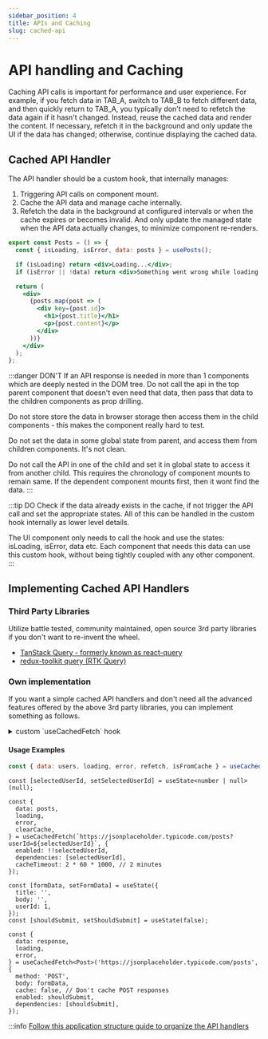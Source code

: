 ```yaml
---
sidebar_position: 4
title: APIs and Caching
slug: cached-api
---
```


# API handling and Caching

Caching API calls is important for performance and user experience. For example, if you fetch data in TAB_A, switch to TAB_B to fetch different data, and then quickly return to TAB_A, you typically don't need to refetch the data again if it hasn't changed. Instead, reuse the cached data and render the content. If necessary, refetch it in the background and only update the UI if the data has changed; otherwise, continue displaying the cached data.

## Cached API Handler

The API handler should be a custom hook, that internally manages:

1. Triggering API calls on component mount.
2. Cache the API data and manage cache internally.
3. Refetch the data in the background at configured intervals or when the cache expires or becomes invalid. And only update the managed state when the API data actually changes, to minimize component re-renders.

```jsx showLineNumbers title="API handler usage"
export const Posts = () => {
  const { isLoading, isError, data: posts } = usePosts();

  if (isLoading) return <div>Loading...</div>;
  if (isError || !data) return <div>Something went wrong while loading posts.</div>;

  return (
    <div>
      {posts.map(post => (
        <div key={post.id}>
          <h1>{post.title}</h1>
          <p>{post.content}</p>
        </div>
      ))}
    </div>
  );
};
```

:::danger DON'T
If an API response is needed in more than 1 components which are deeply nested in the DOM tree. Do not call the api in the top parent component that doesn't even need that data, then pass that data to the children components as prop drilling.

Do not store store the data in browser storage then access them in the child components - this makes the component really hard to test.

Do not set the data in some global state from parent, and access them from children components. It's not clean.

Do not call the API in one of the child and set it in global state to access it from another child. This requires the chronology of component mounts to remain same. If the dependent component mounts first, then it wont find the data.
:::

:::tip DO
Check if the data already exists in the cache, if not trigger the API call and set the appropriate states. All of this can be handled in the custom hook internally as lower level details.

The UI component only needs to call the hook and use the states: isLoading, isError, data etc. Each component that needs this data can use this custom hook, without being tightly coupled with any other component.
:::

## Implementing Cached API Handlers

### Third Party Libraries

Utilize battle tested, community maintained, open source 3rd party libraries if you don't want to re-invent the wheel.

- [TanStack Query - formerly known as react-query](https://tanstack.com/query/latest)
- [redux-toolkit query (RTK Query)](https://redux-toolkit.js.org/rtk-query/overview)

### Own implementation

If you want a simple cached API handlers and don't need all the advanced features offered by the above 3rd party libraries, you can implement something as follows.

<details>
  <summary>
    custom `useCachedFetch` hook
  </summary>

```ts showLineNumbers title="📁 useCachedFetch.js"
import { useState, useEffect, useCallback, useRef } from 'react';

// Global cache store
const cache = new Map();

/**
 * Custom hook for fetching data with caching capabilities
 * @param {string} url - The URL to fetch from
 * @param {Object} options - Configuration options
 * @param {string} options.method - HTTP method (GET, POST, PUT, DELETE, etc.)
 * @param {Object} options.headers - Request headers
 * @param {any} options.body - Request body for POST/PUT requests
 * @param {boolean} options.cache - Whether to cache the response (default: true)
 * @param {boolean} options.preferCache - Whether to prefer cached data over fresh fetch (default: true)
 * @param {number} options.cacheTimeout - Cache timeout in milliseconds (default: 5 minutes)
 * @param {Array} options.dependencies - Dependencies that trigger refetch when changed
 * @param {boolean} options.enabled - Whether the fetch should be enabled (default: true)
 */
export const useCachedFetch = (url, options = {}) => {
  const {
    method = 'GET',
    headers = {},
    body = null,
    cache: shouldCache = true,
    preferCache = true,
    cacheTimeout = 5 * 60 * 1000, // 5 minutes
    dependencies = [],
    enabled = true,
  } = options;

  const [data, setData] = useState(null);
  const [loading, setLoading] = useState(false);
  const [error, setError] = useState(null);

  // Create a unique cache key based on URL, method, and body
  const cacheKey = useRef();
  const abortControllerRef = useRef();

  // Generate cache key
  const generateCacheKey = useCallback(() => {
    const bodyStr = body ? JSON.stringify(body) : '';
    const headersStr = JSON.stringify(headers);
    return `${method}:${url}:${bodyStr}:${headersStr}`;
  }, [url, method, body, headers]);

  // Check if cached data is still valid
  const isCacheValid = useCallback(
    cachedItem => {
      if (!cachedItem) return false;
      const now = Date.now();
      return now - cachedItem.timestamp < cacheTimeout;
    },
    [cacheTimeout],
  );

  // Get data from cache
  const getCachedData = useCallback(
    key => {
      const cachedItem = cache.get(key);
      if (cachedItem && isCacheValid(cachedItem)) {
        return cachedItem.data;
      }
      return null;
    },
    [isCacheValid],
  );

  // Set data in cache
  const setCachedData = useCallback(
    (key, data) => {
      if (shouldCache) {
        cache.set(key, {
          data,
          timestamp: Date.now(),
        });
      }
    },
    [shouldCache],
  );

  // Clear cache entry
  const clearCacheEntry = useCallback(key => {
    cache.delete(key);
  }, []);

  // Main fetch function
  const fetchData = useCallback(
    async (forceRefresh = false) => {
      if (!enabled || !url) return;

      const key = generateCacheKey();
      cacheKey.current = key;

      // Check cache first if preferCache is true and not forcing refresh
      if (preferCache && !forceRefresh && shouldCache) {
        const cachedData = getCachedData(key);
        if (cachedData) {
          setData(cachedData);
          setError(null);
          return cachedData;
        }
      }

      // Cancel previous request if it exists
      if (abortControllerRef.current) {
        abortControllerRef.current.abort();
      }

      // Create new abort controller
      abortControllerRef.current = new AbortController();

      try {
        setLoading(true);
        setError(null);

        const fetchOptions = {
          method,
          headers: {
            'Content-Type': 'application/json',
            ...headers,
          },
          signal: abortControllerRef.current.signal,
        };

        // Add body for non-GET requests
        if (body && method !== 'GET') {
          fetchOptions.body = typeof body === 'string' ? body : JSON.stringify(body);
        }

        const response = await fetch(url, fetchOptions);

        if (!response.ok) {
          throw new Error(`HTTP error! status: ${response.status}`);
        }

        // Try to parse as JSON, fallback to text
        let responseData;
        const contentType = response.headers.get('content-type');

        if (contentType && contentType.includes('application/json')) {
          responseData = await response.json();
        } else {
          responseData = await response.text();
        }

        // Cache the data
        setCachedData(key, responseData);

        setData(responseData);
        setLoading(false);

        return responseData;
      } catch (err) {
        // Don't set error if request was aborted
        if (err.name !== 'AbortError') {
          setError(err.message);
          setLoading(false);
        }
        throw err;
      }
    },
    [enabled, url, generateCacheKey, preferCache, shouldCache, getCachedData, setCachedData, method, headers, body],
  );

  // Refetch function that forces a fresh request
  const refetch = useCallback(() => {
    return fetchData(true);
  }, [fetchData]);

  // Clear cache for current request
  const clearCache = useCallback(() => {
    if (cacheKey.current) {
      clearCacheEntry(cacheKey.current);
    }
  }, [clearCacheEntry]);

  // Effect to trigger fetch on mount and dependency changes
  useEffect(() => {
    if (enabled) {
      fetchData();
    }

    // Cleanup function
    return () => {
      if (abortControllerRef.current) {
        abortControllerRef.current.abort();
      }
    };
  }, [enabled, url, method, JSON.stringify(body), JSON.stringify(headers), ...dependencies]);

  // Cleanup on unmount
  useEffect(() => {
    return () => {
      if (abortControllerRef.current) {
        abortControllerRef.current.abort();
      }
    };
  }, []);

  return {
    data,
    loading,
    error,
    refetch,
    clearCache,
    // Utility functions
    isFromCache: preferCache && shouldCache && data && getCachedData(generateCacheKey()) === data,
  };
};

// Utility function to clear all cache
export const clearAllCache = () => {
  cache.clear();
};

// Utility function to get cache size
export const getCacheSize = () => {
  return cache.size;
};

// Utility function to get all cache keys
export const getCacheKeys = () => {
  return Array.from(cache.keys());
};
```

</details>

#### Usage Examples

```jsx showLineNumbers title="Usage Example 1"
const { data: users, loading, error, refetch, isFromCache } = useCachedFetch('https://jsonplaceholder.typicode.com/users');
```

```tsx showLineNumbers title="Usage Example 2"
const [selectedUserId, setSelectedUserId] = useState<number | null>(null);

const {
  data: posts,
  loading,
  error,
  clearCache,
} = useCachedFetch(`https://jsonplaceholder.typicode.com/posts?userId=${selectedUserId}`, {
  enabled: !!selectedUserId,
  dependencies: [selectedUserId],
  cacheTimeout: 2 * 60 * 1000, // 2 minutes
});
```

```tsx showLineNumbers title="Usage Example 3"
const [formData, setFormData] = useState({
  title: '',
  body: '',
  userId: 1,
});
const [shouldSubmit, setShouldSubmit] = useState(false);

const {
  data: response,
  loading,
  error,
} = useCachedFetch<Post>('https://jsonplaceholder.typicode.com/posts', {
  method: 'POST',
  body: formData,
  cache: false, // Don't cache POST responses
  enabled: shouldSubmit,
  dependencies: [shouldSubmit],
});
```

:::info [Follow this application structure guide to organize the API handlers](../5.how-to-structure-react-application.md)
